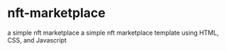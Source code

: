 # nft-marketplace
a simple nft marketplace
a simple nft marketplace template using HTML, CSS, and Javascript
